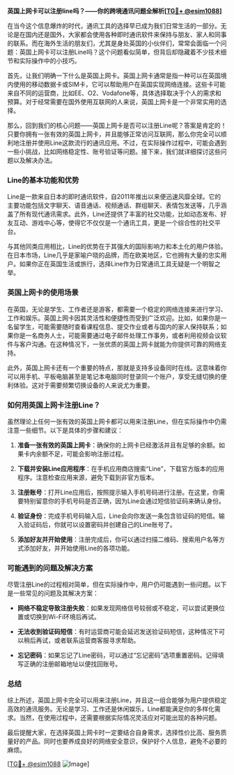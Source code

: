 **英国上网卡可以注册line吗？——你的跨境通讯问题全解析[[TG💪+ @esim1088](https://t.me/s/esim1088)]**

在当今这个信息爆炸的时代，通讯工具的选择早已成为我们日常生活的一部分。无论是在国内还是国外，大家都会使用各种即时通讯软件来保持与朋友、家人和同事的联系。而在海外生活的朋友们，尤其是身处英国的小伙伴们，常常会面临一个问题：英国上网卡可以注册Line吗？这个问题看似简单，但背后却隐藏着不少技术细节和实际操作中的小技巧。

首先，让我们明确一下什么是英国上网卡。英国上网卡通常是指一种可以在英国境内使用的移动数据卡或SIM卡，它可以帮助用户在英国实现网络连接。这些卡可能来自不同的运营商，比如EE、O2、Vodafone等，具体选择取决于个人的需求和预算。对于经常需要在国外使用互联网的人来说，英国上网卡是一个非常实用的选择。

那么，回到我们的核心问题——英国上网卡是否可以注册Line呢？答案是肯定的！只要你拥有一张有效的英国上网卡，并且能够正常访问互联网，那么你完全可以顺利地注册并使用Line这款流行的通讯应用。不过，在实际操作过程中，可能会遇到一些小挑战，比如网络稳定性、账号验证等问题。接下来，我们就详细探讨这些问题以及解决办法。

### Line的基本功能和优势

Line是一款来自日本的即时通讯软件，自2011年推出以来便迅速风靡全球。它的主要功能包括文字聊天、语音通话、视频通话、群组聊天、表情包发送等，几乎涵盖了所有现代通讯需求。此外，Line还提供了丰富的社交功能，比如动态发布、好友互动、游戏中心等，使得它不仅仅是一个通讯工具，更是一个综合性的社交平台。

与其他同类应用相比，Line的优势在于其强大的国际影响力和本土化的用户体验。在日本市场，Line几乎是家喻户晓的品牌，而在欧美地区，它也拥有大量的忠实用户。如果你正在英国生活或旅行，选择Line作为日常通讯工具无疑是一个明智之举。

### 英国上网卡的使用场景

在英国，无论是学生、工作者还是游客，都需要一个稳定的网络连接来进行学习、工作和娱乐。英国上网卡因其灵活性和便捷性而受到广泛欢迎。比如，如果你是一名留学生，可能需要随时查看课程信息、提交作业或者与国内的家人保持联系；如果你是一名商务人士，可能需要通过电子邮件处理工作事务，或者利用视频会议软件与客户沟通。在这种情况下，一张优质的英国上网卡就能为你提供可靠的网络支持。

此外，英国上网卡还有一个重要的特点，那就是支持多设备同时在线。这意味着你可以用手机、平板电脑甚至是笔记本电脑同时登录同一个账户，享受无缝切换的便利体验。这对于需要频繁切换设备的人来说尤为重要。

### 如何用英国上网卡注册Line？

虽然理论上任何一张有效的英国上网卡都可以用来注册Line，但在实际操作中仍需注意一些细节。以下是具体的步骤和建议：

1. **准备一张有效的英国上网卡**：确保你的上网卡已经激活并且有足够的余额。如果卡内余额不足，可能会影响注册过程。
   
2. **下载并安装Line应用程序**：在手机应用商店搜索“Line”，下载官方版本的应用程序。注意检查应用来源，避免下载到非官方版本。

3. **注册账号**：打开Line应用后，按照提示输入手机号码进行注册。在这里，你需要特别留意你的手机号码是否正确，因为Line会通过短信验证码来确认身份。

4. **验证身份**：完成手机号码输入后，Line会向你发送一条包含验证码的短信。输入验证码后，你就可以设置密码并创建自己的Line账号了。

5. **添加好友并开始使用**：注册完成后，你可以通过扫描二维码、搜索用户名等方式添加好友，并开始使用Line的各项功能。

### 可能遇到的问题及解决方案

尽管注册Line的过程相对简单，但在实际操作中，用户仍可能遇到一些问题。以下是一些常见的问题及其解决方案：

- **网络不稳定导致注册失败**：如果发现网络信号较弱或不稳定，可以尝试更换位置或切换到Wi-Fi环境后再试。
  
- **无法收到验证码短信**：有时运营商可能会延迟发送验证码短信，这种情况下可以稍后再试，或者联系运营商客服寻求帮助。

- **忘记密码**：如果忘记了Line密码，可以通过“忘记密码”选项重置密码。记得填写正确的注册邮箱地址以便找回账号。

### 总结

综上所述，英国上网卡完全可以用来注册Line，并且这一组合能够为用户提供稳定高效的通讯服务。无论是学习、工作还是休闲娱乐，Line都能满足你的多样化需求。当然，在使用过程中，还需要根据实际情况灵活应对可能出现的各种问题。

最后提醒大家，在选择英国上网卡时一定要结合自身需求，选择性价比高、服务质量好的产品。同时也要养成良好的网络安全意识，保护好个人信息，避免不必要的麻烦。

[[TG💪+ @esim1088](https://t.me/s/esim1088) ![Image](https://i.postimg.cc/4NQfJmqS/Snipaste-2025-05-13-00-14-12.png)]